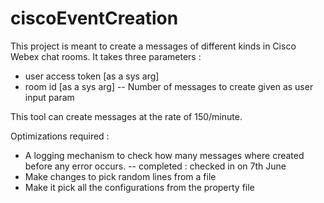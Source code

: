 # ciscoEventCreation

This project is meant to create a messages of different kinds in Cisco Webex chat rooms.
It takes three parameters :
- user access token [as a sys arg]
- room id [as a sys arg]
-- Number of messages to create given as user input param

This tool can create messages at the rate of 150/minute.

Optimizations required :
- A logging mechanism to check how many messages where created before any error occurs.
    -- completed : checked in on 7th June
- Make changes to pick random lines from a file
- Make it pick all the configurations from the property file